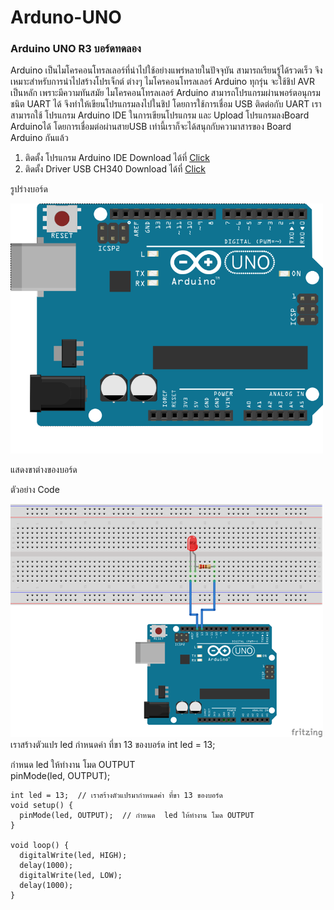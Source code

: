 <h1>Arduno-UNO</h1>
<h3>Arduino UNO R3 บอร์ดทดลอง </h3>
<p>Arduino เป็นไมโครคอนโทรลเลอร์ที่นำไปใช้อย่างแพร่หลายในปัจจุบัน สามารถเรียนรู้ได้รวดเร็ว จึงเหมาะสำหรับการนำไปสร้างโปรเจ็กต์ ต่างๆ ไมโครคอนโทรลเลอร์ Arduino ทุกรุ่น จะใช้ชิป AVR เป็นหลัก เพราะมีความทันสมัย ไมโครคอนโทรลเลอร์ Arduino สามารถโปรแกรมผ่านพอร์ตอนุกรมชนิต UART ได้ จึงทำให้เขียนโปรแกรมลงไปในชิป โดยการใช้การเชื่อม USB ติดต่อกับ UART
เราสามารถใช้ โปรแกรม Arduino IDE ในการเขียนโปรแกรม และ Upload โปรแกรมลงBoard Arduinoได้ โดยการเชื่อมต่อผ่านสายUSB เท่านี้เราก็จะได้สนุกกับความาสารของ Board Arduino กันแล้ว</p>


1. ติดตั้ง โปรแกรม Arduino IDE Download ได้ที่  <a href="https://www.arduino.cc/en/Main/Software" target="_blank">Click</a> <br>
2. ติดตั้ง Driver USB CH340 Download ได้ที่ <a href="https://sparks.gogo.co.nz/ch340.html" target="_blank">Click</a>

รูปร่างบอร์ด

<div>
<img src="images/arduino-uno.png" width="500">
</div>


แสดงขาต่างของบอร์ด


ตัวอย่าง Code
<div>
<img src="images/arduinotestled.png" width="500">
</div>
เราสร้างตัวแปร led กำหนดค่า ที่ขา 13 ของบอร์ด
int led = 13;

กำหนด  led ให้ทำงาน โมด OUTPUT  
pinMode(led, OUTPUT); 

    int led = 13;  // เราสร้างตัวแปรมากำหนดค่า ที่ขา 13 ของบอร์ด
    void setup() {                
      pinMode(led, OUTPUT);  // กำหนด  led ให้ทำงาน โมด OUTPUT   
    }

    void loop() {
      digitalWrite(led, HIGH);  
      delay(1000);              
      digitalWrite(led, LOW);  
      delay(1000);              
    }

